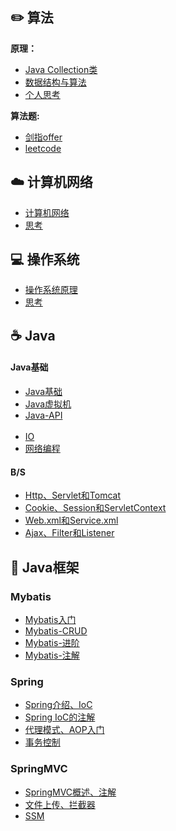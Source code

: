 
## ✏️ 算法

**原理：**

  - [Java Collection类](_source/算法/content-JavaApi.md.md)
  - [数据结构与算法](_source/算法/content-algorithm.md)
  - [个人思考](_source/算法/ThinkingSummary.md)

**算法题:**

  - [剑指offer](_source/算法/content-剑指offer.md)
  - [leetcode](_source/算法/content-leetcode.md)

## ☁️ 计算机网络

- [计算机网络](_source/计算机网络/cnContent.md)
- [思考](_source/计算机网络/面试题.md)

## 💻 操作系统

- [操作系统原理](_source/操作系统/osContent.md)
- [思考](_source/操作系统/面试题.md)

## ☕️ Java

#### Java基础

  - [Java基础](_source/JavaBasics/Java基础.md)
  - [Java虚拟机](_source/JavaBasics/Java虚拟机.md)
  - [Java-API](_source/算法/content-JavaApi.md.md)<br><br>
  - [IO](_source/JavaBasics/IO.md)
  - [网络编程](_source/JavaBasics/网络编程.md)

#### B/S

  - [Http、Servlet和Tomcat](_source/Browser-Server/04ServletAndTomcat.md)
  - [Cookie、Session和ServletContext](_source/Browser-Server/Cookie-Session-servletContex.md)
  - [Web.xml和Service.xml](_source/Browser-Server/Web.xml-Service.xml.md)
  - [Ajax、Filter和Listener](_source/Browser-Server/Ajax-Filter-Listener.md)

## 🎯 Java框架

### Mybatis

  - [Mybatis入门](_source/Mybatis/Mybatis01.md)
  - [Mybatis-CRUD](_source/Mybatis/Mybatis02.md)
  - [Mybatis-进阶](_source/Mybatis/Mybatis03.md)
  - [Mybatis-注解](_source/Mybatis/Mybatis04.md)

### Spring

  - [Spring介绍、IoC](_source/SpringFrameWork/Spring01.md)
  - [Spring IoC的注解](_source/SpringFrameWork/Spring02.md)
  - [代理模式、AOP入门](_source/SpringFrameWork/Spring03.md)
  - [事务控制](_source/SpringFrameWork/Spring04.md)

### SpringMVC

  - [SpringMVC概述、注解](_source/springMVC/springMVC01.md)
  - [文件上传、拦截器](_source/springMVC/springMVC02.md)
  - [SSM](_source/springMVC/springMVC03.md)
